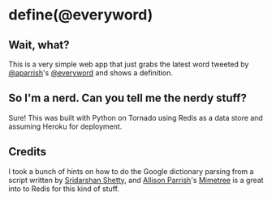 # define(@everyword)

## Wait, what?

This is a very simple web app that just grabs the latest word tweeted by <a href="http://twitter.com/aparrish">@aparrish</a>'s <a href="http://twitter.com/everyword">@everyword</a> and shows a definition.

## So I'm a nerd.  Can you tell me the nerdy stuff?

Sure!  This was built with Python on Tornado using Redis as a data store and assuming Heroku for deployment.

## Credits

I took a bunch of hints on how to do the Google dictionary parsing from a script written by [Sridarshan Shetty](http://twitter.com/sridarshan), and [Allison Parrish](http://twitter.com/aparrish)'s [Mimetree](https://github.com/aparrish/mimetree/) is a great into to Redis for this kind of stuff.
